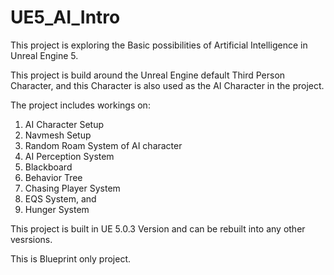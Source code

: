 # UE5_AI_Intro

This project is exploring the Basic possibilities of Artificial Intelligence in Unreal Engine 5.

This project is build around the Unreal Engine default Third Person Character, and this Character is also used as the AI Character in the project.

The project includes workings on:

1) AI Character Setup
2) Navmesh Setup
3) Random Roam System of AI character
4) AI Perception System
5) Blackboard
6) Behavior Tree
7) Chasing Player System
8) EQS System, and
9) Hunger System

This project is built in UE 5.0.3 Version and can be rebuilt into any other vesrsions.

This is Blueprint only project.

